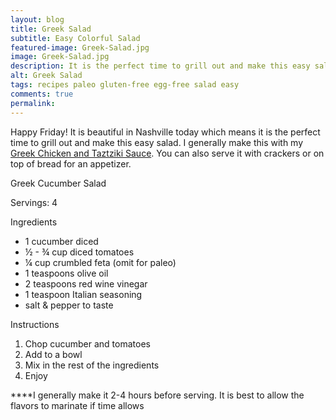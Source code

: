 ```yaml
---
layout: blog
title: Greek Salad
subtitle: Easy Colorful Salad
featured-image: Greek-Salad.jpg
image: Greek-Salad.jpg
description: It is the perfect time to grill out and make this easy salad. I generally make this with my Greek Chicken and Tzatziki sauce.
alt: Greek Salad
tags: recipes paleo gluten-free egg-free salad easy
comments: true
permalink:
---
```

Happy Friday! It is beautiful in Nashville today which means it is the perfect time to grill out and make this easy salad. I generally make this with my [Greek Chicken and Taztziki Sauce](/2020/04/03/Greek-Tzatziki.html). You can also serve it with crackers or on top of bread for an appetizer.

Greek Cucumber Salad

Servings: 4

Ingredients

* 1 cucumber diced
* ½ - ¾ cup diced tomatoes
* ¼ cup crumbled feta (omit for paleo)
* 1 teaspoons olive oil
* 2 teaspoons red wine vinegar
* 1 teaspoon Italian seasoning
* salt & pepper to taste

Instructions
1. Chop cucumber and tomatoes
2. Add to a bowl
3. Mix in the rest of the ingredients
4. Enjoy

****I generally make it 2-4 hours before serving. It is best to allow the flavors to marinate if time allows
